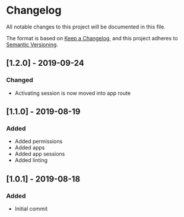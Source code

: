 # Changelog
All notable changes to this project will be documented in this file.

The format is based on [Keep a Changelog](https://keepachangelog.com/en/1.0.0/),
and this project adheres to [Semantic Versioning](https://semver.org/spec/v2.0.0.html).

## [1.2.0] - 2019-09-24
### Changed
- Activating session is now moved into app route

## [1.1.0] - 2019-08-19
### Added
- Added permissions
- Added apps
- Added app sessions
- Added linting

## [1.0.1] - 2019-08-18
### Added
- Initial commit

